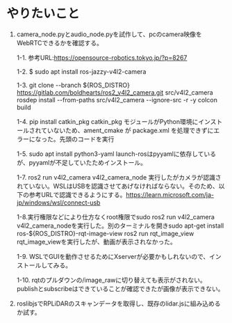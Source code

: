 # やりたいこと

1. camera_node.pyとaudio_node.pyを試作して、pcのcamera映像をWebRTCできるかを確認する。

	1-1. 参考URL:https://opensource-robotics.tokyo.jp/?p=8267
	
	1-2. $ sudo apt install ros-jazzy-v4l2-camera
	
	1-3. git clone --branch ${ROS_DISTRO} https://gitlab.com/boldhearts/ros2_v4l2_camera.git src/v4l2_camera
rosdep install --from-paths src/v4l2_camera --ignore-src -r -y
colcon build

	1-4. pip install catkin_pkg
	catkin_pkg モジュールがPython環境にインストールされていないため、ament_cmake が package.xml を処理できずにエラーになった。先頭のコードを実行

	1-5. sudo apt install python3-yaml
	launch-rosはpyyamlに依存しているが、pyyamlが不足していたためインストール。

	1-7. ros2 run v4l2_camera v4l2_camera_node
	実行したがカメラが認識されていない。WSLはUSBを認識させてあげなければならない。そのため、以下の参考URLで認識できるようにする。https://learn.microsoft.com/ja-jp/windows/wsl/connect-usb

	1-8.実行権限などにより仕方なくroot権限でsudo ros2 run v4l2_camera v4l2_camera_nodeを実行した。別のターミナルを開きsudo apt-get install ros-${ROS_DISTRO}-rqt-image-view
ros2 run rqt_image_view rqt_image_viewを実行したが、動画が表示されなかった。

	1-9. WSLでGUIを動作させるためにXserverが必要かもしれないので、インストールしてみる。


	1-10. rqtのプルダウンの/image_rawに切り替えても表示がされない。publishとsubscribeはできていることが確認できたが画像が表示できない。
	
2. roslibjsでRPLiDARのスキャンデータを取得し、既存のlidar.jsに組み込めるか試す。
